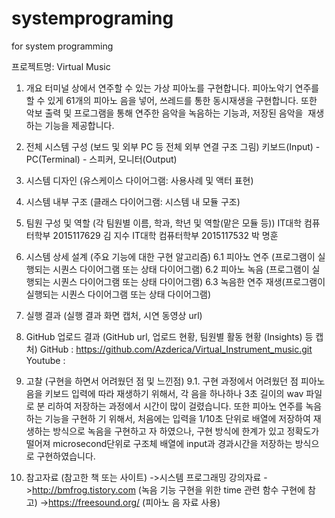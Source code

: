 # systemprograming
for system programming

프로젝트명: Virtual Music

1. 개요 
터미널 상에서 연주할 수 있는 가상 피아노를 구현합니다. 피아노악기 연주를 할 수 있게 61개의 피아노 음을 넣어, 쓰레드를 통한 동시재생을 구현합니다. 또한 악보 출력 및 프로그램을 통해 연주한 음악을 녹음하는 기능과, 저장된 음악을  재생하는 기능을 제공합니다.

2. 전체 시스템 구성 (보드 및 외부 PC 등 전체 외부 연결 구조 그림) 
키보드(Input) - PC(Terminal) - 스피커, 모니터(Output)

3. 시스템 디자인 (유스케이스 다이어그램: 사용사례 및 액터 표현) 
       
4. 시스템 내부 구조 (클래스 다이어그램: 시스템 내 모듈 구조) 
  
5. 팀원 구성 및 역할 (각 팀원별 이름, 학과, 학년 및 역할(맡은 모듈 등)) 
IT대학 컴퓨터학부 2015117629 김 지수
IT대학 컴퓨터학부 2015117532 박 명훈

6. 시스템 상세 설계  (주요 기능에 대한 구현 알고리즘)
  6.1 피아노 연주 (프로그램이 실행되는 시퀀스 다이어그램 또는 상태 다이어그램) 
  6.2 피아노 녹음 (프로그램이 실행되는 시퀀스 다이어그램 또는 상태 다이어그램) 
  6.3 녹음한 연주 재생(프로그램이 실행되는 시퀀스 다이어그램 또는 상태 다이어그램) 

7. 실행 결과 (실행 결과 화면 캡처, 시연 동영상 url) 

8. GitHub 업로드 결과 (GitHub url, 업로드 현황, 팀원별 활동 현황 (Insights) 등 캡처) 
   GitHub : https://github.com/Azderica/Virtual_Instrument_music.git
   Youtube : 

9. 고찰 (구현을 하면서 어려웠던 점 및 느낀점) 
   9.1. 구현 과정에서 어려웠던 점
	피아노 음을 키보드 입력에 따라 재생하기 위해서, 각 음을 하나하나 3초 길이의 wav 파일로 분		리하여 저장하는 과정에서 시간이 많이 걸렸습니다. 또한 피아노 연주를 녹음하는 기능을 구현하		기 위해서, 처음에는 입력을 1/10초 단위로 배열에 저장하여 재생하는 방식으로 녹음을 구현하고		자 하였으나, 구현 방식에 한계가 있고 정확도가 떨어져 microsecond단위로 구조체 배열에 		input과 경과시간을 저장하는 방식으로 구현하였습니다.  

10. 참고자료 (참고한 책 또는 사이트) 
->시스템 프로그래밍 강의자료
->http://bmfrog.tistory.com (녹음 기능 구현을 위한 time 관련 함수 구현에 참고)
->https://freesound.org/ (피아노 음 자료 사용)
